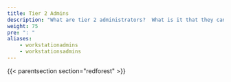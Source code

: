 ```yaml
---
title: Tier 2 Admins
description: "What are tier 2 administrators?  What is it that they can control?"
weight: 75
pre: ": "
aliases:
    - workstationadmins
    - workstationsadmins
---
```


{{< parentsection section="redforest" >}}